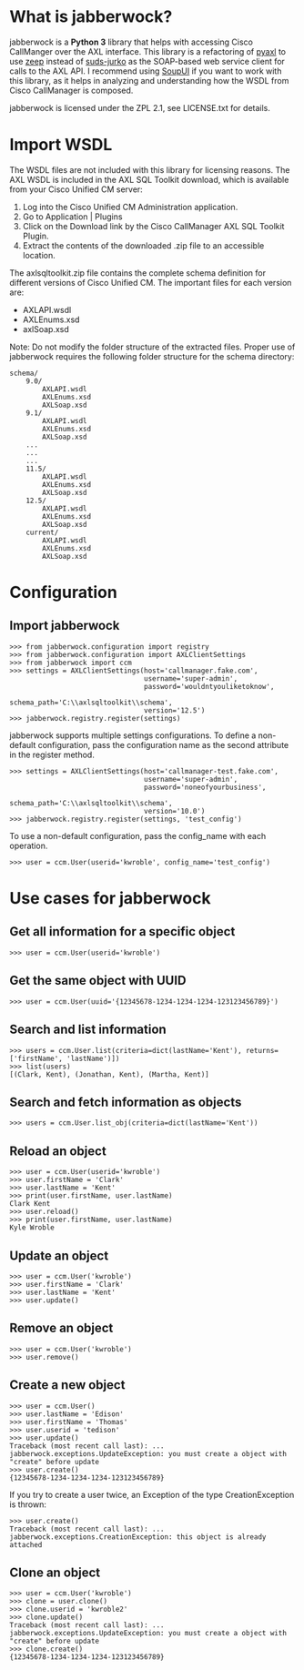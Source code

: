 What is jabberwock?
===================

jabberwock is a **Python 3** library that helps with accessing Cisco
CallManger over the AXL interface. This library is a refactoring of
[pyaxl](https://pypi.org/project/pyaxl/) to use
[zeep](https://pypi.org/project/zeep/) instead of
[suds-jurko](https://pypi.org/project/suds-jurko/) as the SOAP-based web
service client for calls to the AXL API. I recommend using [SoupUI](http://www.soapui.org/) if you want to work
with this library, as it helps in analyzing and understanding how the WSDL from Cisco CallManager is composed.

jabberwock is licensed under the ZPL 2.1, see LICENSE.txt for details.

Import WSDL
===========

The WSDL files are not included with this library for licensing reasons.
The AXL WSDL is included in the AXL SQL Toolkit download, which is available from your Cisco Unified CM server:

1.  Log into the Cisco Unified CM Administration application.
2.  Go to Application | Plugins
3.  Click on the Download link by the Cisco CallManager AXL SQL Toolkit
    Plugin.
4. Extract the contents of the downloaded .zip file to an accessible location.

The axlsqltoolkit.zip file contains the complete schema definition for different versions of Cisco Unified CM. 
The important files for each version are:
-   AXLAPI.wsdl
-   AXLEnums.xsd
-   axlSoap.xsd

Note: Do not modify the folder structure of the extracted files.
Proper use of jabberwock requires the following folder structure for the schema directory:

``` {.sourceCode .py}
schema/
    9.0/
        AXLAPI.wsdl
        AXLEnums.xsd
        AXLSoap.xsd
    9.1/
        AXLAPI.wsdl
        AXLEnums.xsd
        AXLSoap.xsd
    ...
    ...
    ...
    11.5/
        AXLAPI.wsdl
        AXLEnums.xsd
        AXLSoap.xsd
    12.5/
        AXLAPI.wsdl
        AXLEnums.xsd
        AXLSoap.xsd
    current/
        AXLAPI.wsdl
        AXLEnums.xsd
        AXLSoap.xsd
```

Configuration
=============
Import jabberwock 
-----------------
``` {.sourceCode .py}
>>> from jabberwock.configuration import registry
>>> from jabberwock.configuration import AXLClientSettings
>>> from jabberwock import ccm
>>> settings = AXLClientSettings(host='callmanager.fake.com',
                                 username='super-admin',
                                 password='wouldntyouliketoknow',
                                 schema_path='C:\\axlsqltoolkit\\schema',
                                 version='12.5')
>>> jabberwock.registry.register(settings)
```
jabberwock supports multiple settings configurations. To define a non-default configuration, pass the configuration
name as the second attribute in the register method.

``` {.sourceCode .py}
>>> settings = AXLClientSettings(host='callmanager-test.fake.com',
                                 username='super-admin',
                                 password='noneofyourbusiness',
                                 schema_path='C:\\axlsqltoolkit\\schema',
                                 version='10.0')
>>> jabberwock.registry.register(settings, 'test_config')
```

To use a non-default configuration, pass the config_name with each operation.
``` {.sourceCode .py}
>>> user = ccm.User(userid='kwroble', config_name='test_config')
```

Use cases for jabberwock
========================

Get all information for a specific object
----------------------------------------

``` {.sourceCode .py}
>>> user = ccm.User(userid='kwroble')
```

Get the same object with UUID
---------------------------
``` {.sourceCode .py}
>>> user = ccm.User(uuid='{12345678-1234-1234-1234-123123456789}')
```

Search and list information
---------------------------
``` {.sourceCode .py}
>>> users = ccm.User.list(criteria=dict(lastName='Kent'), returns=['firstName', 'lastName')])
>>> list(users)
[(Clark, Kent), (Jonathan, Kent), (Martha, Kent)]
```

Search and fetch information as objects
---------------------------------------
``` {.sourceCode .py}
>>> users = ccm.User.list_obj(criteria=dict(lastName='Kent'))
```

Reload an object
----------------
``` {.sourceCode .py}
>>> user = ccm.User(userid='kwroble')
>>> user.firstName = 'Clark'
>>> user.lastName = 'Kent'
>>> print(user.firstName, user.lastName)
Clark Kent
>>> user.reload()
>>> print(user.firstName, user.lastName)
Kyle Wroble
```
Update an object
----------------
``` {.sourceCode .py}
>>> user = ccm.User('kwroble')
>>> user.firstName = 'Clark'
>>> user.lastName = 'Kent'
>>> user.update()
```
Remove an object
----------------
``` {.sourceCode .py}
>>> user = ccm.User('kwroble')
>>> user.remove()
```

Create a new object
-------------------
``` {.sourceCode .py}
>>> user = ccm.User()
>>> user.lastName = 'Edison'
>>> user.firstName = 'Thomas'
>>> user.userid = 'tedison'
>>> user.update()
Traceback (most recent call last): ...
jabberwock.exceptions.UpdateException: you must create a object with "create" before update
>>> user.create()
{12345678-1234-1234-1234-123123456789}
```
If you try to create a user twice, an Exception of the type
CreationException is thrown:

``` {.sourceCode .py}
>>> user.create()
Traceback (most recent call last): ...
jabberwock.exceptions.CreationException: this object is already attached
```
Clone an object
---------------
``` {.sourceCode .py}
>>> user = ccm.User('kwroble')
>>> clone = user.clone()
>>> clone.userid = 'kwroble2'
>>> clone.update()
Traceback (most recent call last): ...
jabberwock.exceptions.UpdateException: you must create a object with "create" before update
>>> clone.create()
{12345678-1234-1234-1234-123123456789}
```
